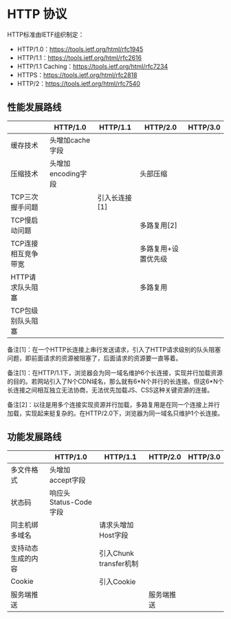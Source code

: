 # HTTP 协议
HTTP标准由IETF组织制定：

- HTTP/1.0：https://tools.ietf.org/html/rfc1945
- HTTP/1.1：https://tools.ietf.org/html/rfc2616
- HTTP/1.1 Caching：https://tools.ietf.org/html/rfc7234
- HTTPS：https://tools.ietf.org/html/rfc2818
- HTTP/2：https://tools.ietf.org/html/rfc7540

## 性能发展路线

|                     | HTTP/1.0           | HTTP/1.1      | HTTP/2.0                | HTTP/3.0 |
| ------------------- | ------------------ | ------------- | ----------------------- | -------- |
| 缓存技术            | 头增加cache字段    |               |                    |          |
| 压缩技术        | 头增加encoding字段 |               |        头部压缩         |          |
| TCP三次握手问题     |                    | 引入长连接[1] |                         |          |
| TCP慢启动问题       |                    |               | 多路复用[2]             |          |
| TCP连接相互竞争带宽 |                    |               | 多路复用+设置优先级 |          |
| HTTP请求队头阻塞    |                    |               | 多路复用                |          |
| TCP包级别队头阻塞   |                    |               |                         |          |

备注[1]：在一个HTTP长连接上串行发送请求，引入了HTTP请求级别的队头阻塞问题，即前面请求的资源被阻塞了，后面请求的资源要一直等着。

备注[1]：在HTTP/1.1下，浏览器会为同一域名维护6个长连接，实现并行加载资源的目的。若网站引入了N个CDN域名，那么就有6\*N个并行的长连接。但这6\*N个长连接之间相互独立无法协商，无法优先加载JS、CSS这种关键资源的连接。

备注[2]：以往是用多个连接实现资源并行加载，多路复用是在同一个连接上并行加载，实现起来挺复杂的。在HTTP/2.0下，浏览器为同一域名只维护1个长连接。

## 功能发展路线

|                    | HTTP/1.0              | HTTP/1.1               | HTTP/2.0   | HTTP/3.0 |
| ------------------ | --------------------- | ---------------------- | ---------- | -------- |
| 多文件格式         | 头增加accept字段      |                        |            |          |
| 状态码             | 响应头Status-Code字段 |                        |            |          |
| 同主机绑多域名     |                       | 请求头增加Host字段     |            |          |
| 支持动态生成的内容 |                       | 引入Chunk transfer机制 |            |          |
| Cookie             |                       | 引入Cookie             |            |          |
| 服务端推送         |                       |                        | 服务端推送 |          |

